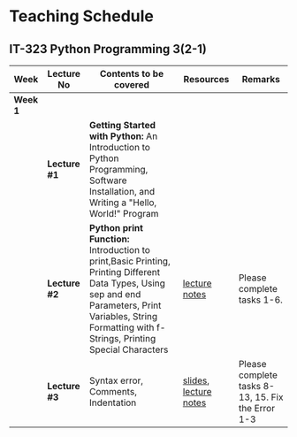 # Teaching Schedule
## IT-323 Python Programming 3(2-1)


| Week     | Lecture No      | Contents to be covered  | Resources             | Remarks     |
|----------|-------------|-------------------------|-----------------------|-------------|
| **Week 1**|||||
|          | **Lecture #1**  | **Getting Started with Python:** An Introduction to Python Programming, Software Installation, and Writing a "Hello, World!" Program  | | |
|          | **Lecture #2**  | **Python print Function:** Introduction to print,Basic Printing, Printing Different Data Types,  Using sep and end Parameters, Print Variables, String Formatting with f-Strings, Printing Special Characters    |[lecture notes](https://yasirbhutta.github.io/python/docs/basics.html) | Please complete tasks 1-6.|
|          | **Lecture #3**  | Syntax error, Comments, Indentation  |[slides](https://docs.google.com/presentation/d/1-tXL4xp3ZrnSIqtmT0eZFh72yVilQoVz/), [lecture notes](https://yasirbhutta.github.io/python/docs/basics.html) | Please complete tasks 8-13, 15. Fix the Error 1-3  |

